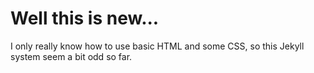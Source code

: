 # Well this is new...

I only really know how to use basic HTML and some CSS, so this Jekyll system seem a bit odd so far.
